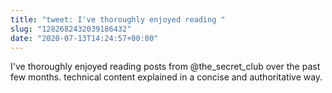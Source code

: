 ```yaml
---
title: "tweet: I've thoroughly enjoyed reading "
slug: "1282682432039186432"
date: "2020-07-13T14:24:57+00:00"
---
```

I've thoroughly enjoyed reading posts from @the_secret_club over the past few months. technical content explained in a concise and authoritative way.